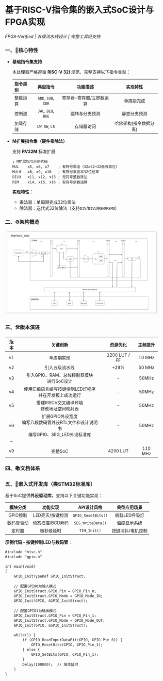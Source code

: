 # 基于RISC-V指令集的嵌入式SoC设计与FPGA实现

*FPGA-Verified | 五级流水线设计 | 完整工具链支持*

### 一、🚀核心特性

- **基础指令集支持**

  本处理器严格遵循 **RISC-V 32I** 规范，完整支持以下指令类型：

  | 指令类别 |      典型指令       |         功能描述         |        实现特性        |
  | :------- | :-----------------: | :----------------------: | :--------------------: |
  | 整数运算 | `ADD`, `SUB`, `XOR` | 寄存器-寄存器/立即数运算 |       单周期完成       |
  | 控制流   | `JAL`, `BEQ`, `BGE` |      跳转与分支预测      |      静态分支预测      |
  | 加载存储 |  `LW`, `SW`, `LB`   |        存储器访问        | 哈佛架构(指令数据分离) |

- **M扩展指令集（硬件乘除法）**

  支持 **RV32M** 标准扩展

  ```
  ; M扩展指令示例代码
  MUL    x5, x6, x7    ; 有符号乘法（32x32→32低有效位）
  MULH   x8, x9, x10   ; 有符号乘法高32位结果
  DIVU   x11, x12, x13 ; 无符号整数除法
  REM    x14, x15, x16 ; 有符号余数运算
  ```

  **实现特性**：

  - 乘法器：单周期完成32位乘法
  - 除法器：迭代式32位除法（支持`DIV`/`DIVU`/`REM`/`REMU`）

### 二、⚙️架构概览

![arch](img/arch.png)

### 三、🛠️版本演进

| 版本 |                           关键创新                           |   资源优化    | 主频提升 |
| :--: | :----------------------------------------------------------: | :-----------: | :------: |
|  v1  |                          单周期实现                          | 1200 LUT / FF |  10 MHz  |
|  v2  |                        引入五级流水线                        |     +28%      |  50 MHz  |
|  v3  |        引入GPIO、RAM、总线控制器模块<br />进行SoC设计        |       -       |  50MHz   |
|  v4  | 使用汇编语言编写按键控制LED灯程序<br />并在开发板上成功运行  |       -       |  50MHz   |
|  v5  |        搭建RISCV交叉编译环境<br />修改地址空间映射表         |       -       |  50MHz   |
|  v6  | 扩展GPIO外设宽度<br />编写八段数码管外设RTL文件和设计说明书<br />编写GPIO、SEG_LED外设标准库 |       -       |  50MHz   |
| ···  |                                                              |               |          |
|  v9  |                           完整SoC                            |   4200 LUT    | 110 MHz  |

### 四、📚文档体系



### 五、📡嵌入式开发库（类STM32标准库）

基于SoC提供**外设驱动库**，支持以下关键功能实现：

|  模块分类  |     功能实现     |    API设计风格     |   典型应用场景    |
| :--------: | :--------------: | :----------------: | :---------------: |
|  GPIO控制  | LED亮灭/按键检测 | `GPIO_ResetBits()` |   板载LED呼吸灯   |
| 数码管驱动 | 动态扫描/BCD解码 | `SEG_WriteData()`  |   温度显示系统    |
|   定时器   |    微秒级延时    |    `TIM_Init()`    | 按键消抖/电机控制 |

**示例代码 - 按键控制LED与数码管**：

```
#include "misc.h"
#include "gpio.h"

int main(void)
{
    GPIO_InitTypeDef GPIO_InitStruct;
    
    // 配置GPIO0为输入模式
    GPIO_InitStruct.GPIO_Pin = GPIO_Pin_0;
    GPIO_InitStruct.GPIO_Mode = GPIO_Mode_IN;
    GPIO_Init(GPIO, &GPIO_InitStruct);

    // 配置GPIO1为输出模式
    GPIO_InitStruct.GPIO_Pin = GPIO_Pin_1;
    GPIO_InitStruct.GPIO_Mode = GPIO_Mode_OUT;
    GPIO_Init(GPIO, &GPIO_InitStruct);

    while(1) {
        if (GPIO_ReadInputDataBit(GPIO, GPIO_Pin_0)) {
            GPIO_ResetBits(GPIO, GPIO_Pin_1);
        } else {
            GPIO_SetBits(GPIO, GPIO_Pin_1);
        }
        Delay(100000);  // 简单延时
    }
}
```

